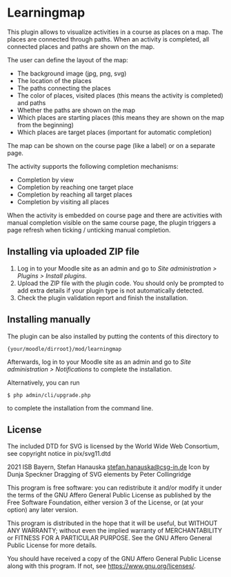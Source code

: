 # Learningmap #

This plugin allows to visualize activities in a course as places on a map.
The places are connected through paths. When an activity is completed, all
connected places and paths are shown on the map.

The user can define the layout of the map:
- The background image (jpg, png, svg)
- The location of the places
- The paths connecting the places
- The color of places, visited places (this means the activity is completed) and paths
- Whether the paths are shown on the map
- Which places are starting places (this means they are shown on the map from the beginning)
- Which places are target places (important for automatic completion)

The map can be shown on the course page (like a label) or on a separate page.

The activity supports the following completion mechanisms:
- Completion by view
- Completion by reaching one target place
- Completion by reaching all target places
- Completion by visiting all places

When the activity is embedded on course page and there are activities with manual completion
visible on the same course page, the plugin triggers a page refresh when ticking / unticking
manual completion.


## Installing via uploaded ZIP file ##

1. Log in to your Moodle site as an admin and go to _Site administration >
   Plugins > Install plugins_.
2. Upload the ZIP file with the plugin code. You should only be prompted to add
   extra details if your plugin type is not automatically detected.
3. Check the plugin validation report and finish the installation.

## Installing manually ##

The plugin can be also installed by putting the contents of this directory to

    {your/moodle/dirroot}/mod/learningmap

Afterwards, log in to your Moodle site as an admin and go to _Site administration >
Notifications_ to complete the installation.

Alternatively, you can run

    $ php admin/cli/upgrade.php

to complete the installation from the command line.

## License ##

The included DTD for SVG is licensed by the World Wide Web Consortium, see copyright
notice in pix/svg11.dtd

2021 ISB Bayern, Stefan Hanauska <stefan.hanauska@csg-in.de>
Icon by Dunja Speckner
Dragging of SVG elements by Peter Collingridge

This program is free software: you can redistribute it and/or modify
it under the terms of the GNU Affero General Public License as
published by the Free Software Foundation, either version 3 of the
License, or (at your option) any later version.

This program is distributed in the hope that it will be useful,
but WITHOUT ANY WARRANTY; without even the implied warranty of
MERCHANTABILITY or FITNESS FOR A PARTICULAR PURPOSE.  See the
GNU Affero General Public License for more details.

You should have received a copy of the GNU Affero General Public License
along with this program.  If not, see <https://www.gnu.org/licenses/>.